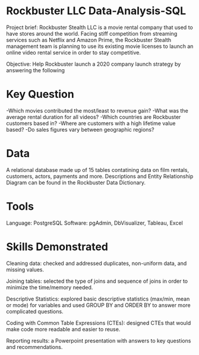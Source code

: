# Rockbuster LLC Data-Analysis-SQL

Project brief: 
Rockbuster Stealth LLC is a movie rental company that used to have stores around the world. Facing stiff competition from streaming services such as Netflix and Amazon Prime, the Rockbuster Stealth management team is planning to use its existing movie licenses to launch an online video rental service in order to stay competitive. 

Objective: Help Rockbuster launch a 2020 company launch strategy by answering the following 

# Key Question

-Which movies contributed the most/least to revenue gain?
-What was the average rental duration for all videos?
-Which countries are Rockbuster customers based in?
-Where are customers with a high lifetime value based?
-Do sales figures vary between geographic regions?

# Data 
A relational database made up of 15 tables contatining data on film rentals, customers, actors, payments and more. Descriptions and Entity Relationship Diagram can be found in the Rockbuster Data Dictionary. 

# Tools
Language: PostgreSQL Software: pgAdmin, DbVisualizer, Tableau, Excel

# Skills Demonstrated 

Cleaning data: checked and addressed duplicates, non-uniform data, and missing values.

Joining tables: selected the type of joins and sequence of joins in order to minimize the time/memory needed.

Descriptive Statistics: explored basic descriptive statistics (max/min, mean or mode) for variables and used GROUP BY and ORDER BY to answer more complicated questions.

Coding with Common Table Expressions (CTEs): designed CTEs that would make code more readable and easier to reuse.

Reporting results: a Powerpoint presentation with answers to key questions and recommendations.
